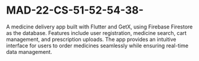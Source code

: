 # MAD-22-CS-51-52-54-38-
 A medicine delivery app built with Flutter and GetX, using Firebase Firestore as the database. Features include user registration, medicine search, cart management, and prescription uploads. The app provides an intuitive interface for users to order medicines seamlessly while ensuring real-time data management.
